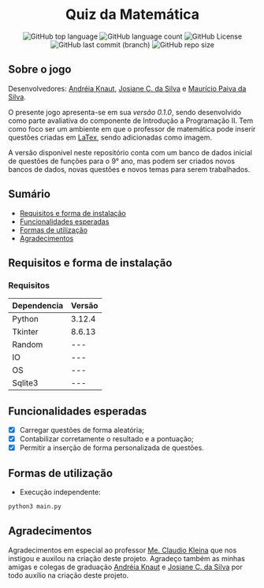 <div align="center">

# Quiz da Matemática

![GitHub top language](https://img.shields.io/github/languages/top/MauricioPaivadaSilva/Quiz-da-Matematica) ![GitHub language count](https://img.shields.io/github/languages/count/MauricioPaivadaSilva/Quiz-da-Matematica) ![GitHub License](https://img.shields.io/github/license/MauricioPaivadaSilva/Quiz-da-Matematica) ![GitHub last commit (branch)](https://img.shields.io/github/last-commit/MauricioPaivadaSilva/Quiz-da-Matematica/main) ![GitHub repo size](https://img.shields.io/github/repo-size/MauricioPaivadaSilva/Quiz-da-Matematica)

</div>

## Sobre o jogo
Desenvolvedores: [Andréia Knaut](http://lattes.cnpq.br/8004820284506676), [Josiane C. da Silva](http://lattes.cnpq.br/2368053042244609) e [Maurício Paiva da Silva](http://lattes.cnpq.br/9230855983821140).

O presente jogo apresenta-se em sua _versão 0.1.0_, sendo desenvolvido como parte avaliativa do componente de Introdução a Programação II. Tem como foco ser um ambiente em que o professor de matemática pode inserir questões criadas em [LaTex](https://latexeditor.lagrida.com/), sendo adicionadas como imagem.

A versão disponível neste repositório conta com um banco de dados inicial de questões de funções para o 9° ano, mas podem ser criados novos bancos de dados, novas questões e novos temas para serem trabalhados.

## Sumário
* [Requisitos e forma de instalação](#requisitos-e-forma-de-instalação)
* [Funcionalidades esperadas](#funcionalidades-esperadas)
* [Formas de utilização](#formas-de-utilização)
* [Agradecimentos](#agradecimentos)

## Requisitos e forma de instalação

### Requisitos
<div align="center">

|Dependencia | Versão|
|---|---|
|Python | 3.12.4|
|Tkinter | 8.6.13|
|Random | --- |
|IO | --- |
|OS | --- |
|Sqlite3 | --- |

</div>

## Funcionalidades esperadas

- [x] Carregar questões de forma aleatória;
- [x] Contabilizar corretamente o resultado e a pontuação;
- [x] Permitir a inserção de forma personalizada de questões.

## Formas de utilização

* Execução independente:

```bash
python3 main.py
```

## Agradecimentos

Agradecimentos em especial ao professor [Me. Claudio Kleina](http://lattes.cnpq.br/2181812290559421) que nos instigou e auxilou na criação deste projeto. Agradeço também as minhas amigas e colegas de graduação [Andréia Knaut](http://lattes.cnpq.br/8004820284506676) e [Josiane C. da Silva](http://lattes.cnpq.br/2368053042244609) por todo auxílio na criação deste projeto.
